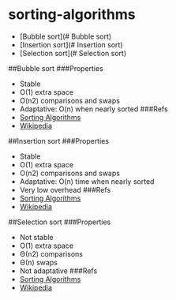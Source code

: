 # sorting-algorithms
- [Bubble sort](# Bubble sort)
- [Insertion sort](# Insertion sort)
- [Selection sort](# Selection sort)


##Bubble sort
###Properties
- Stable
- O(1) extra space
- O(n2) comparisons and swaps
- Adaptative: O(n) when nearly sorted
###Refs
- [Sorting Algorithms](http://www.sorting-algorithms.com/bubble-sort)
- [Wikipedia](https://en.wikipedia.org/wiki/Bubble_sort)

##Insertion sort
###Properties
- Stable
- O(1) extra space
- O(n2) comparisons and swaps
- Adaptative: O(n) time when nearly sorted
- Very low overhead
###Refs
- [Sorting Algorithms](http://www.sorting-algorithms.com/insertion-sort)
- [Wikipedia](https://en.wikipedia.org/wiki/Insertion_sort)

##Selection sort
###Properties
- Not stable
- O(1) extra space
- Θ(n2) comparisons
- Θ(n) swaps
- Not adaptative
###Refs
- [Sorting Algorithms](http://www.sorting-algorithms.com/selection-sort)
- [Wikipedia](https://en.wikipedia.org/wiki/Selection_sort)
